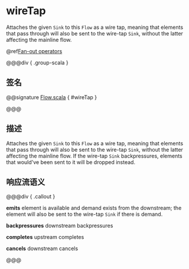 # wireTap

Attaches the given `Sink` to this `Flow` as a wire tap, meaning that elements that pass through will also be sent to the wire-tap `Sink`, without the latter affecting the mainline flow.

@ref[Fan-out operators](../index.md#fan-out-operators)

@@@div { .group-scala }

## 签名

@@signature [Flow.scala](/akka-stream/src/main/scala/akka/stream/scaladsl/Flow.scala) { #wireTap }

@@@

## 描述

Attaches the given `Sink` to this `Flow` as a wire tap, meaning that elements that pass
through will also be sent to the wire-tap `Sink`, without the latter affecting the mainline flow.
If the wire-tap `Sink` backpressures, elements that would've been sent to it will be dropped instead.

## 响应流语义

@@@div { .callout }

**emits** element is available and demand exists from the downstream; the element will
also be sent to the wire-tap `Sink` if there is demand.

**backpressures** downstream backpressures

**completes** upstream completes

**cancels** downstream cancels

@@@

